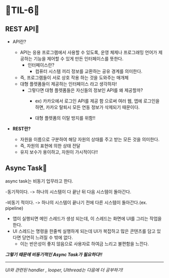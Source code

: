 # 🦄TIL-6🦄


## REST API🐬
- API란?
  - API는 응용 프로그램에서 사용할 수 있도록, 운영 체제나 프로그래밍 언어가 제공하는 기능을 제어할 수 있게 만든 인터페이스를 뜻한다.
    - 인터페이스란?
      - 컴퓨터 시스템 끼리 정보를 교환하는 공유 경계를 의미한다.
  - 즉, 프로그램들이 서로 상호 작용 하는 것을 도와주는 매개체
  - 대형 플렛폼들이 제공하는 인터페이스 라고 생각하자!
    - 그렇다면 대형 플렛폼들은 자신들의 정보인 API를 왜 제공할까?
      - ex) 카카오에서 로그인 API를 제공 함 으로써 여러 웹, 앱에 로그인을 하면, 카카오 탈퇴시 모든 연동 정보가 삭제되기 때문이다.
      
      - 대형 플렛폼의 이탈 방지를 위함!!
      
- __REST란?__
  - 자원을 이름으로 구분하여 해당 자원의 상태를 주고 받는 모든 것을 의미한다.
  - 즉, 자원의 표현에 의한 상태 전달
  - 유지 보수가 용이하고, 자원이 가시적이다!!
  
  
## Async Task🐳
async task는 비동기 업무라고 한다.


  -동기적이다. -> 하나의 시스템이 다 끝난 뒤 다음 시스템이 돌아간다.
  
  
  -비동기 적이다. -> 하나의 시스템이 끝나기 전에 다른 시스템이 돌아간다.(ex. pipeline)
- 앱이 실행되면 메인 스레드가 생성 되는데, 이 스레드는 화면에 UI를 그리는 작업을 한다.
- UI 스레드는 명령을 한줄씩 실행하게 되는데 UI가 복잡하고 많은 콘텐츠를 담고 있다면 당연히 느려질 수 밖에 없다.
  - 이는 반은성이 좋지 않음으로 사용자로 하여금 느리고 불편함을 느낀다.
  
  
__*그렇기 때문에 비동기적인 Async Task가 필요하다!!*__  


-----------
_UI와 관련된 handler , looper, UIthread는 다음에 더 공부하기!_
 
